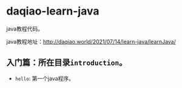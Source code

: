 # daqiao-learn-java

java教程代码。

java教程地址：http://daqiao.world/2021/07/14/learn-java/learnJava/

## **入门篇**：所在目录`introduction`。

- `hello`: 第一个java程序。
